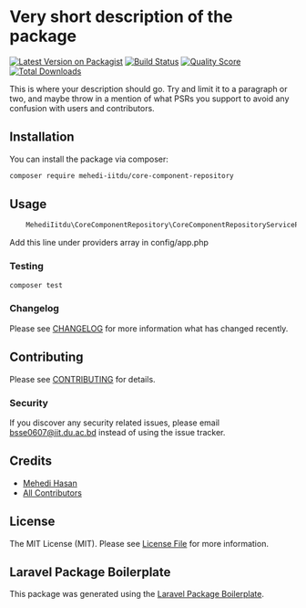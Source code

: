 # Very short description of the package

[![Latest Version on Packagist](https://img.shields.io/packagist/v/mehedi-iitdu/core-component-repository.svg?style=flat-square)](https://packagist.org/packages/mehedi-iitdu/core-component-repository)
[![Build Status](https://img.shields.io/travis/mehedi-iitdu/core-component-repository/master.svg?style=flat-square)](https://travis-ci.org/mehedi-iitdu/core-component-repository)
[![Quality Score](https://img.shields.io/scrutinizer/g/mehedi-iitdu/core-component-repository.svg?style=flat-square)](https://scrutinizer-ci.com/g/mehedi-iitdu/core-component-repository)
[![Total Downloads](https://img.shields.io/packagist/dt/mehedi-iitdu/core-component-repository.svg?style=flat-square)](https://packagist.org/packages/mehedi-iitdu/core-component-repository)

This is where your description should go. Try and limit it to a paragraph or two, and maybe throw in a mention of what PSRs you support to avoid any confusion with users and contributors.

## Installation

You can install the package via composer:

```bash
composer require mehedi-iitdu/core-component-repository
```

## Usage

``` php
    MehediIitdu\CoreComponentRepository\CoreComponentRepositoryServiceProvider::class
```
Add this line under providers array in config/app.php

### Testing

``` bash
composer test
```

### Changelog

Please see [CHANGELOG](CHANGELOG.md) for more information what has changed recently.

## Contributing

Please see [CONTRIBUTING](CONTRIBUTING.md) for details.

### Security

If you discover any security related issues, please email bsse0607@iit.du.ac.bd instead of using the issue tracker.

## Credits

- [Mehedi Hasan](https://github.com/mehedi-iitdu)
- [All Contributors](../../contributors)

## License

The MIT License (MIT). Please see [License File](LICENSE.md) for more information.

## Laravel Package Boilerplate

This package was generated using the [Laravel Package Boilerplate](https://laravelpackageboilerplate.com).
